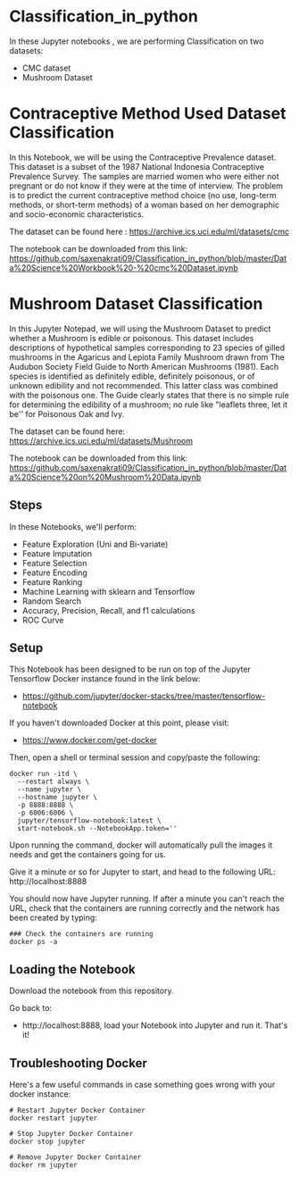 # Classification_in_python
In these Jupyter notebooks , we are performing Classification on two datasets:
 - CMC dataset
 - Mushroom Dataset
 
# Contraceptive Method Used Dataset Classification
In this Notebook, we will be using the Contraceptive Prevalence dataset. This dataset is a subset of the 1987 National Indonesia Contraceptive Prevalence Survey. The samples are married women who were either not pregnant or do not know if they were at the time of interview. The problem is to predict the current contraceptive method choice (no use, long-term methods, or short-term methods) of a woman based on her demographic and socio-economic characteristics.

The dataset can be found here : https://archive.ics.uci.edu/ml/datasets/cmc

The notebook can be downloaded from this link:
https://github.com/saxenakrati09/Classification_in_python/blob/master/Data%20Science%20Workbook%20-%20cmc%20Dataset.ipynb

# Mushroom Dataset Classification
In this Jupyter Notepad, we will using the Mushroom Dataset to predict whether a Mushroom is edible or poisonous. This dataset includes descriptions of hypothetical samples corresponding to 23 species of gilled mushrooms in the Agaricus and Lepiota Family Mushroom drawn from The Audubon Society Field Guide to North American Mushrooms (1981). Each species is identified as definitely edible, definitely poisonous, or of unknown edibility and not recommended. This latter class was combined with the poisonous one. The Guide clearly states that there is no simple rule for determining the edibility of a mushroom; no rule like "leaflets three, let it be'' for Poisonous Oak and Ivy.

The dataset can be found here: https://archive.ics.uci.edu/ml/datasets/Mushroom

The notebook can be downloaded from this link:
https://github.com/saxenakrati09/Classification_in_python/blob/master/Data%20Science%20on%20Mushroom%20Data.ipynb

## Steps
In these Notebooks, we'll perform:

- Feature Exploration (Uni and Bi-variate)
- Feature Imputation
- Feature Selection
- Feature Encoding
- Feature Ranking
- Machine Learning with sklearn and Tensorflow
- Random Search
- Accuracy, Precision, Recall, and f1 calculations
- ROC Curve

## Setup
This Notebook has been designed to be run on top of the Jupyter Tensorflow Docker instance found in the link below:
- https://github.com/jupyter/docker-stacks/tree/master/tensorflow-notebook

If you haven't downloaded Docker at this point, please visit:
- https://www.docker.com/get-docker

Then, open a shell or terminal session and copy/paste the following:

```shell
docker run -itd \
  --restart always \
  --name jupyter \
  --hostname jupyter \
  -p 8888:8888 \
  -p 6006:6006 \
  jupyter/tensorflow-notebook:latest \
  start-notebook.sh --NotebookApp.token=''
```

Upon running the command, docker will automatically pull the images it needs and get the containers going for us.

Give it a minute or so for Jupyter to start, and head to the following URL: http://localhost:8888

You should now have Jupyter running. If after a minute you can't reach the URL, check that the containers are running correctly and the network has been created by typing:

```shell
### Check the containers are running
docker ps -a
```
## Loading the Notebook
Download the notebook from this repository.

Go back to:
- http://localhost:8888, load your Notebook into Jupyter and run it. That's it!


## Troubleshooting Docker
Here's a few useful commands in case something goes wrong with your docker instance:

```shell
# Restart Jupyter Docker Container
docker restart jupyter

# Stop Jupyter Docker Container
docker stop jupyter

# Remove Jupyter Docker Container
docker rm jupyter
```
